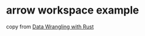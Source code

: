 # arrow workspace example
copy from [Data Wrangling with Rust](https://github.com/andrewleverette/data_wrangling_with_rust)
